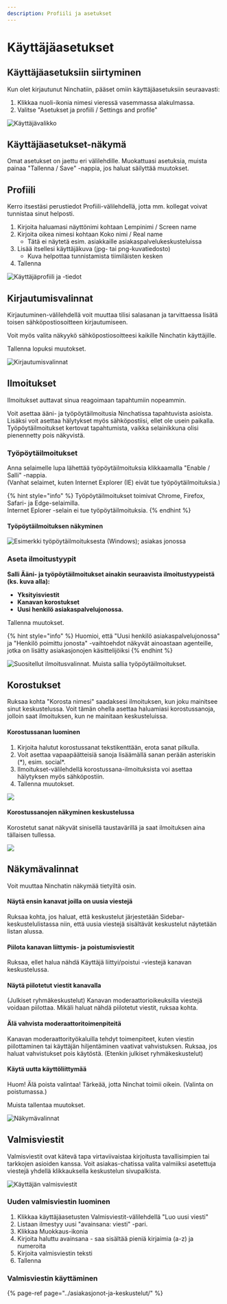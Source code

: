 ```yaml
---
description: Profiili ja asetukset
---
```


# Käyttäjäasetukset

## Käyttäjäasetuksiin siirtyminen <a id="kayttajaasetuksiin-siirtyminen"></a>

Kun olet kirjautunut Ninchatiin, pääset omiin käyttäjäasetuksiin seuraavasti:

1. Klikkaa nuoli-ikonia nimesi vieressä vasemmassa alakulmassa.
2. Valitse "Asetukset ja profiili / Settings and profile"

![K&#xE4;ytt&#xE4;j&#xE4;valikko](../.gitbook/assets/user-menu.png)

## Käyttäjäasetukset-näkymä <a id="kayttajaasetukset-nakyma"></a>

Omat asetukset on jaettu eri välilehdille. Muokattuasi asetuksia, muista painaa "Tallenna / Save" -nappia, jos haluat säilyttää muutokset.

## Profiili

Kerro itsestäsi perustiedot Profiili-välilehdellä, jotta mm. kollegat voivat tunnistaa sinut helposti.

1. Kirjoita haluamasi näyttönimi kohtaan Lempinimi / Screen name
2. Kirjoita oikea nimesi kohtaan Koko nimi / Real name
   * Tätä ei näytetä esim. asiakkaille asiakaspalvelukeskusteluissa
3. Lisää itsellesi käyttäjäkuva \(jpg- tai png-kuvatiedosto\)
   * Kuva helpottaa tunnistamista tiimiläisten kesken
4. Tallenna

![K&#xE4;ytt&#xE4;j&#xE4;profiili ja -tiedot](../.gitbook/assets/user-settings.png)

## Kirjautumisvalinnat <a id="profiili"></a>

Kirjautuminen-välilehdellä voit muuttaa tilisi salasanan ja tarvittaessa lisätä toisen sähköpostiosoitteen kirjautumiseen. 

Voit myös valita näkyykö sähköpostiosoitteesi kaikille Ninchatin käyttäjille.

Tallenna lopuksi muutokset.

![Kirjautumisvalinnat](../.gitbook/assets/user-auth.png)



## Ilmoitukset

Ilmoitukset auttavat sinua reagoimaan tapahtumiin nopeammin.

Voit asettaa ääni- ja työpöytäilmoitusia Ninchatissa tapahtuvista asioista. Lisäksi voit asettaa hälytykset myös sähköpostiisi, ellet ole usein paikalla.  
Työpöytäilmoitukset kertovat tapahtumista, vaikka selainikkuna olisi pienennetty pois näkyvistä.

### Työpöytäilmoitukset

Anna selaimelle lupa lähettää työpöytäilmoituksia klikkaamalla "Enable / Salli" -nappia.  
\(Vanhat selaimet, kuten Internet Explorer \(IE\) eivät tue työpöytäilmoituksia.\)

{% hint style="info" %}
Työpöytäilmoitukset toimivat Chrome, Firefox, Safari- ja Edge-selaimilla.   
Internet Eplorer -selain ei tue työpöytäilmoituksia.
{% endhint %}

#### Työpöytäilmoituksen näkyminen

![Esimerkki ty&#xF6;p&#xF6;yt&#xE4;ilmoituksesta \(Windows\); asiakas jonossa](../.gitbook/assets/desktop-notification.png)

### Aseta ilmoitustyypit

**Salli Ääni- ja työpöytäilmoitukset ainakin seuraavista ilmoitustyypeistä \(ks. kuva alla\):** 

* **Yksityisviestit**
* **Kanavan korostukset**
* **Uusi henkilö asiakaspalvelujonossa.**

Tallenna muutokset.

{% hint style="info" %}
Huomioi, että "Uusi henkilö asiakaspalvelujonossa" ja "Henkilö poimittu jonosta" -vaihtoehdot näkyvät ainoastaan agenteille, jotka on lisätty asiakasjonojen käsittelijöiksi
{% endhint %}

![Suositellut ilmoitusvalinnat. Muista sallia ty&#xF6;p&#xF6;yt&#xE4;ilmoitukset.](../.gitbook/assets/user-notifications.png)

## Korostukset

Ruksaa kohta "Korosta nimesi" saadaksesi ilmoituksen, kun joku mainitsee sinut keskustelussa. Voit tämän ohella asettaa haluamiasi korostussanoja, jolloin saat ilmoituksen, kun ne mainitaan keskusteluissa. 

#### **Korostussanan luominen**

1. Kirjoita halutut korostussanat tekstikenttään, erota sanat pilkulla.
2. Voit asettaa vapaapäätteisiä sanoja lisäämällä sanan perään asteriskin \(\*\), esim. social\*.
3. Ilmoitukset-välilehdellä korostussana-ilmoituksista voi asettaa hälytyksen myös sähköpostiin.
4. Tallenna muutokset.

![](../.gitbook/assets/user-highlights.png)

#### **Korostussanojen näkyminen keskustelussa**

Korostetut sanat näkyvät sinisellä taustavärillä ja saat ilmoituksen aina tällaisen tullessa.

![](../.gitbook/assets/highlights%20%281%29.png)

## Näkymävalinnat <a id="nakymavalinnat"></a>

Voit muuttaa Ninchatin näkymää tietyiltä osin.

#### Näytä ensin kanavat joilla on uusia viestejä

Ruksaa kohta, jos haluat, että keskustelut järjestetään Sidebar-keskustelulistassa niin, että uusia viestejä sisältävät keskustelut näytetään listan alussa.

#### Piilota kanavan liittymis- ja poistumisviestit

Ruksaa, ellet halua nähdä Käyttäjä liittyi/poistui -viestejä kanavan keskustelussa.

#### Näytä piilotetut viestit kanavalla

\(Julkiset ryhmäkeskustelut\) Kanavan moderaattorioikeuksilla viestejä voidaan piilottaa. Mikäli haluat nähdä piilotetut viestit, ruksaa kohta.

#### Älä vahvista moderaattoritoimenpiteitä

Kanavan moderaattorityökaluilla tehdyt toimenpiteet, kuten viestin piilottaminen tai käyttäjän hiljentäminen vaativat vahvistuksen. Ruksaa, jos haluat vahvistukset pois käytöstä. \(Etenkin julkiset ryhmäkeskustelut\)

#### Käytä uutta käyttöliittymää

 Huom! Älä poista valintaa! Tärkeää, jotta Ninchat toimii oikein. \(Valinta on poistumassa.\)

Muista tallentaa muutokset.

![N&#xE4;kym&#xE4;valinnat](../.gitbook/assets/user-view.png)



## Valmisviestit

Valmisviestit ovat kätevä tapa virtaviivaistaa kirjoitusta tavallisimpien tai tarkkojen asioiden kanssa. Voit asiakas-chatissa valita valmiiksi asetettuja viestejä yhdellä klikkauksella keskustelun sivupalkista.

![K&#xE4;ytt&#xE4;j&#xE4;n valmisviestit](../.gitbook/assets/user-canned.png)

### Uuden valmisviestin luominen

1. Klikkaa käyttäjäasetusten Valmisviestit-välilehdellä "Luo uusi viesti"
2. Listaan ilmestyy uusi "avainsana: viesti" -pari.
3. Klikkaa Muokkaus-ikonia 
4. Kirjoita haluttu avainsana - saa sisältää pieniä kirjaimia \(a-z\) ja numeroita
5. Kirjoita valmisviestin teksti
6. Tallenna

### Valmisviestin käyttäminen

{% page-ref page="../asiakasjonot-ja-keskustelut/" %}



